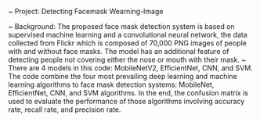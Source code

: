 ~ Project: Detecting Facemask Wearning-Image
 
~ Background: The proposed face mask detection system is based on supervised machine learning and a convolutional neural network, the data collected from Flickr which is composed of 70,000 PNG images of people with and without face masks. 
The model has an additional feature of detecting people not covering either the nose or mouth with their mask. 
~ There are 4 models in this code: MobileNetV2, EfficientNet, CNN, and SVM.  
The code combine the four most prevailing deep learning and machine learning algorithms to face mask detection systems: MobileNet, EfficientNet, CNN, and SVM algorithms. 
In the end, the confusion matrix is used to evaluate the performance of those algorithms involving accuracy rate, recall rate, and precision rate.
